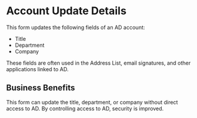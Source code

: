 # Account Update Details

This form updates the following fields of an AD account:

- Title
- Department
- Company

These fields are often used in the Address List, email signatures, and other applications linked to AD.

## Business Benefits

This form can update the title, department, or company without direct access to AD. By controlling access to AD, security is improved.
